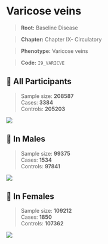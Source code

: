 # Varicose veins

> **Root:** Baseline Disease  

> **Chapter:** Chapter IX- Circulatory  

> **Phenotype:** Varicose veins  

> **Code:** `I9_VARICVE`

## 🧪 All Participants  
> Sample size: **208587**  
> Cases: **3384**  
> Controls: **205203**
<img src="/Disease/Figures/ALL/Incidence/I9_VARICVE.png"/>
<CsvTable src="/Disease/Data/ALL/Incidence/COX_I9_VARICVE.csv" label="🔍 View full results" />

## 👨 In Males  
> Sample size: **99375**  
> Cases: **1534**  
> Controls: **97841**
<img src="/Disease/Figures/Male/Incidence/I9_VARICVE.png"/>
<CsvTable src="/Disease/Data/Male/Incidence/COX_I9_VARICVE.csv" label="🔍 View full results" />

## 👩 In Females  
> Sample size: **109212**  
> Cases: **1850**  
> Controls: **107362**
<img src="/Disease/Figures/Female/Incidence/I9_VARICVE.png"/>
<CsvTable src="/Disease/Data/Female/Incidence/COX_I9_VARICVE.csv" label="🔍 View full results" />
